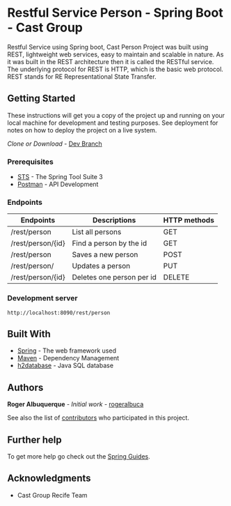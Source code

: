 # Restful Service Person - Spring Boot - Cast Group
Restful Service using Spring boot, Cast Person Project was built using REST, lightweight web services, easy to maintain and scalable in nature. As it was built in the REST architecture then it is called the RESTful service. The underlying protocol for REST is HTTP, which is the basic web protocol. REST stands for RE Representational State Transfer.

## Getting Started

These instructions will get you a copy of the project up and running on your local machine for development and testing purposes. See deployment for notes on how to deploy the project on a live system.

*Clone or Download* - [Dev Branch](https://github.com/rogeralbuca/Restful-Service-Person-Cast/tree/dev)

### Prerequisites

* [STS](https://spring.io/tools3/sts/) - The Spring Tool Suite 3
* [Postman](https://www.getpostman.com/) - API Development

### Endpoints

|Endpoints|Descriptions|HTTP methods|
|---|---|---|
|/rest/person|List all persons|GET|
|/rest/person/{id}|Find a person by the id |GET|
|/rest/person|Saves a new person|POST|
|/rest/person/|Updates a person|PUT|
|/rest/person/{id}|Deletes one person per id|DELETE|

### Development server

```
http://localhost:8090/rest/person
```

## Built With

* [Spring](http://spring.io/) - The web framework used
* [Maven](https://maven.apache.org/) - Dependency Management
* [h2database](http://h2database.com) - Java SQL database

## Authors

**Roger Albuquerque** - *Initial work* - [rogeralbuca](https://github.com/rogeralbuca/)

See also the list of [contributors](https://github.com/rogeralbuca/Restful-Service-Person-Cast/graphs/contributors) who participated in this project.

## Further help

To get more help go check out the [Spring Guides](http://spring.io/guides).

## Acknowledgments

* Cast Group Recife Team


